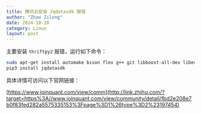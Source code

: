 ```yaml
---
title: 腾讯云安装 Jqdatasdk 报错 
author: "Zhao Zilong"
date: 2024-10-28
category: Linux
layout: post
---
```


主要安装 `thriftpy2` 报错，运行如下命令：

```bash
sudo apt-get install automake bison flex g++ git libboost-all-dev libevent-dev libssl-dev libtool make pkg-config
pip3 install jqdatasdk
```

具体详情可访问以下官网链接：

[https://www.joinquant.com/view/comm](http://link.zhihu.com/?target=https%3A//www.joinquant.com/view/community/detail/fbd2e208e7b0f83fed282a5575335153%3Fpage%3D1%26type%3D2%23197454)
